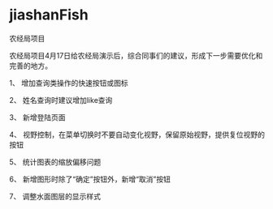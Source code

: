 # jiashanFish
农经局项目

农经局项目4月17日给农经局演示后，综合同事们的建议，形成下一步需要优化和完善的地方。

1、 增加查询类操作的快速按钮或图标

2、 姓名查询时建议增加like查询

3、 新增登陆页面

4、 视野控制，在菜单切换时不要自动变化视野，保留原始视野，提供复位视野的按钮

5、 统计图表的缩放偏移问题

6、 新增图形时除了“确定”按钮外，新增“取消”按钮

7、 调整水面图层的显示样式
